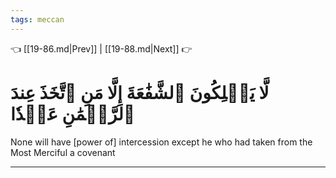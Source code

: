 ```yaml
---
tags: meccan
---
```


👈 [[19-86.md|Prev]] | [[19-88.md|Next]] 👉

# لَّا يَمۡلِكُونَ ٱلشَّفَٰعَةَ إِلَّا مَنِ ٱتَّخَذَ عِندَ ٱلرَّحۡمَٰنِ عَهۡدٗا

None will have [power of] intercession except he who had taken from the Most Merciful a covenant

---

